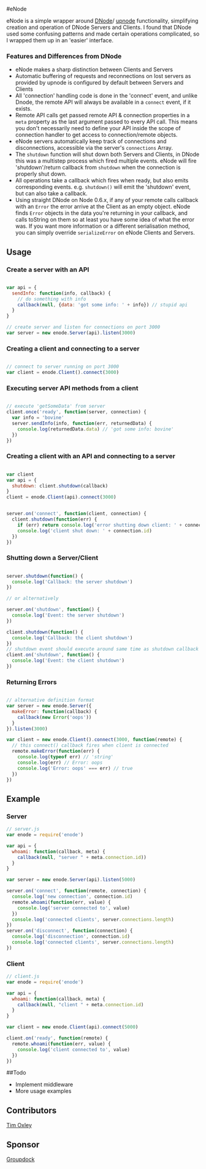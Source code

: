 #eNode

eNode is a simple wrapper around [DNode](https://github.com/substack/dnode)/
[upnode](https://github.com/substack/upnode) functionality, simplifying 
creation and operation of DNode Servers and Clients. I found that DNode
used some confusing patterns and made certain operations complicated, 
so I wrapped them up in an 'easier' interface.

### Features and Differences from DNode

* eNode makes a sharp distinction between Clients and Servers
* Automatic buffering of requests and reconnections on lost servers as provided
  by upnode is configured by default between Servers and Clients
* All 'connection' handling code is done in the 'connect' event, and
  unlike Dnode, the remote API will always be available in a `connect` event, 
  if it exists.
* Remote API calls get passed remote API & connection properties in a `meta` property 
  as the last argument passed to every API call. This means you don't necessarily need to
  define your API inside the scope of connection handler to get access to
  connection/remote objects.
* eNode servers automatically keep track of connections and disconnections, 
  accessible via the server's `connections` Array.
* The `shutdown` function will shut down both Servers and Clients, in
  DNode this was a multistep process which fired multiple events. eNode
  will fire 'shutdown'/return callback from `shutdown` when the connection
  is properly shut down.
* All operations take a callback which fires when ready, but also emits
  corresponding events. e.g. `shutdown()` will emit the 'shutdown' event,
  but can also take a callback.
* Using straight DNode on Node 0.6.x, if any of your remote calls callback with an `Error`
  the error arrive at the Client as an empty object. eNode finds `Error`
  objects in the data you're returning in your callback, and calls
  toString on them so at least you have some idea of what the error was.
  If you want more information or a different serialisation method, you
  can simply override `serializeError` on eNode Clients and Servers.

## Usage

### Create a server with an API

```javascript

var api = {
  sendInfo: function(info, callback) {
    // do something with info
    callback(null, {data: 'got some info: ' + info}) // stupid api
  }
}

// create server and listen for connections on port 3000
var server = new enode.Server(api).listen(3000) 

```

### Creating a client and connecting to a server

```javascript

// connect to server running on port 3000
var client = enode.Client().connect(3000)

```

### Executing server API methods from a client

```javascript

// execute 'getSomeData' from server
client.once('ready', function(server, connection) {
  var info = 'bovine'
  server.sendInfo(info, function(err, returnedData) {
    console.log(returnedData.data) // 'got some info: bovine'
  })
})
```

### Creating a client with an API and connecting to a server

```javascript

var client
var api = {
  shutdown: client.shutdown(callback)
}
client = enode.Client(api).connect(3000)

```

```javascript

server.on('connect', function(client, connection) {
  client.shutdown(function(err) {
    if (err) return console.log('error shutting down client: ' + connection.id)
    console.log('client shut down: ' + connection.id)
  })
})

```


### Shutting down a Server/Client

```javascript

server.shutdown(function() {
  console.log('Callback: the server shutdown')
})

// or alternatively

server.on('shutdown', function() {
  console.log('Event: the server shutdown')
})

client.shutdown(function() {
  console.log('Callback: the client shutdown')
})
// shutdown event should execute around same time as shutdown callback is run
client.on('shutdown', function() {
  console.log('Event: the client shutdown')
})

```

### Returning Errors

```javascript

// alternative definition format
var server = new enode.Server({
  makeError: function(callback) {
    callback(new Error('oops'))
  }
}).listen(3000)

var client = new enode.Client().connect(3000, function(remote) { 
  // this connect() callback fires when client is connected 
  remote.makeError(function(err) {
    console.log(typeof err) // 'string'
    console.log(err) // Error: oops
    console.log('Error: oops' === err) // true
  })
})

```

## Example

### Server

```javascript
// server.js
var enode = require('enode')

var api = {
  whoami: function(callback, meta) {
    callback(null, "server " + meta.connection.id))
  }
}

var server = new enode.Server(api).listen(5000)

server.on('connect', function(remote, connection) {
  console.log('new connection', connection.id)
  remote.whoami(function(err, value) {
    console.log('server connected to', value)
  })
  console.log('connected clients', server.connections.length)
})
server.on('disconnect', function(connection) {
  console.log('disconnection', connection.id)
  console.log('connected clients', server.connections.length)
})

```

### Client

```javascript
// client.js
var enode = require('enode')

var api = {
  whoami: function(callback, meta) {
    callback(null, "client " + meta.connection.id)
  }
}

var client = new enode.Client(api).connect(5000)

client.on('ready', function(remote) {
  remote.whoami(function(err, value) {
    console.log('client connected to', value)
  })
})

```

##Todo

* Implement middleware
* More usage examples

## Contributors

[Tim Oxley](https://github/com/timoxley)

## Sponsor

[Groupdock](https://github.com/groupdock/) 
